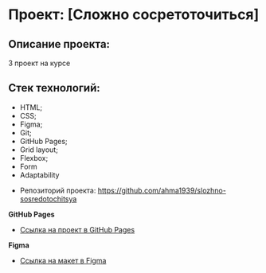# Проект: [Сложно сосретоточиться]

## Описание проекта:

3 проект на курсе

## Стек технологий:

- HTML;
- CSS;
- Figma;
- Git;
- GitHub Pages;
- Grid layout;
- Flexbox;
- Form
- Adaptability

* Репозиторий проекта: https://github.com/ahma1939/slozhno-sosredotochitsya

**GitHub Pages**

- [Ссылка на проект в GitHub Pages](https://ahma1939.github.io/slozhno-sosredotochitsya/)

**Figma**

- [Ссылка на макет в Figma](https://www.figma.com/file/lCqDbWjgllgJtb2hmCqfyX/%236-%D0%A1%D0%BB%D0%BE%D0%B6%D0%BD%D0%BE-%D1%81%D0%BE%D1%81%D1%80%D0%B5%D0%B4%D0%BE%D1%82%D0%BE%D1%87%D0%B8%D1%82%D1%8C%D1%81%D1%8F?type=design&node-id=0-1&t=APAUXUcSQ3Pijp4O-0)
